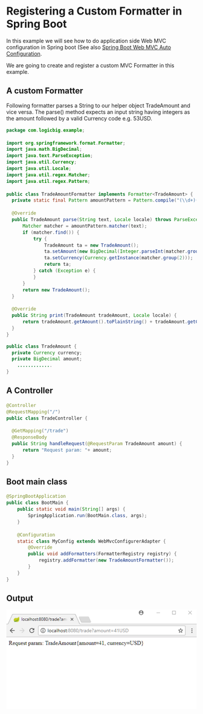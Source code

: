 # Registering a Custom Formatter in Spring Boot

In this example we will see how to do application side Web MVC configuration in Spring boot (See also [Spring Boot Web MVC Auto Configuration](../09-mvc-auto-config/README.md).

We are going to create and register a custom MVC Formatter in this example.

## A custom Formatter

Following formatter parses a String to our helper object TradeAmount and vice versa. The parse() method expects an input string having integers as the amount followed by a valid Currency code e.g. 53USD.

```java
package com.logicbig.example;

import org.springframework.format.Formatter;
import java.math.BigDecimal;
import java.text.ParseException;
import java.util.Currency;
import java.util.Locale;
import java.util.regex.Matcher;
import java.util.regex.Pattern;

public class TradeAmountFormatter implements Formatter<TradeAmount> {
  private static final Pattern amountPattern = Pattern.compile("(\\d+)(\\w+)");

  @Override
  public TradeAmount parse(String text, Locale locale) throws ParseException {
      Matcher matcher = amountPattern.matcher(text);
      if (matcher.find()) {
          try {
              TradeAmount ta = new TradeAmount();
              ta.setAmount(new BigDecimal(Integer.parseInt(matcher.group(1))));
              ta.setCurrency(Currency.getInstance(matcher.group(2)));
              return ta;
          } catch (Exception e) {
          }
      }
      return new TradeAmount();
  }

  @Override
  public String print(TradeAmount tradeAmount, Locale locale) {
      return tradeAmount.getAmount().toPlainString() + tradeAmount.getCurrency().getSymbol(locale);
  }
}
```

```java
public class TradeAmount {
  private Currency currency;
  private BigDecimal amount;
    .............
}
```

## A Controller

```java
@Controller
@RequestMapping("/")
public class TradeController {

  @GetMapping("/trade")
  @ResponseBody
  public String handleRequest(@RequestParam TradeAmount amount) {
      return "Request param: "+ amount;
  }
}
```

## Boot main class

```java
@SpringBootApplication
public class BootMain {
    public static void main(String[] args) {
        SpringApplication.run(BootMain.class, args);
    }

    @Configuration
    static class MyConfig extends WebMvcConfigurerAdapter {
        @Override
        public void addFormatters(FormatterRegistry registry) {
            registry.addFormatter(new TradeAmountFormatter());
        }
    }
}
```

## Output

![module](images/output.png)